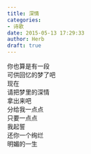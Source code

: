 ```yaml
---  
title: 深情  
categories:  
- 诗歌  
date: 2015-05-13 17:29:33  
author: Herb  
draft: true
---  
```

你也算是有一段  
可供回忆的梦了吧  
现在  
请把梦里的深情  
拿出来吧  
分给我一点点  
只要一点点  
我起誓  
还你一个绚烂  
明媚的一生